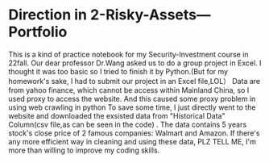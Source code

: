 # Direction in 2-Risky-Assets—Portfolio
This is a kind of practice notebook for my Security-Investment course in 22fall.
Our dear professor Dr.Wang asked us to do a group project in Excel. I thought it was too basic so I tried to finish it by Python.(But for my homework's sake, I had to submit our project in an Excel file,LOL）
Data are from yahoo finance, which cannot be access within Mainland China, so I used proxy to access the website. And this caused some proxy problem in using web crawling in python
To save some time, I just directly went to the website and downloaded the exsisted data from "Historical Data" Column(csv file,as can be seen in the code) .
The data contains 5 years stock's close price of 2 famous companies: Walmart and Amazon.
If there's any more efficient way in cleaning  and using these data, PLZ TELL ME, I'm more than willing to improve my coding skills.
